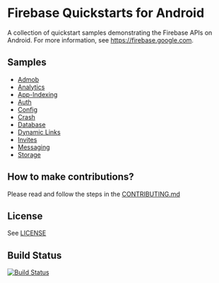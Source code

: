 # Firebase Quickstarts for Android

A collection of quickstart samples demonstrating the Firebase APIs on Android. For more information, see https://firebase.google.com.

## Samples

- [Admob](admob)
- [Analytics](analytics)
- [App-Indexing](app-indexing)
- [Auth](auth)
- [Config](config)
- [Crash](crash)
- [Database](database)
- [Dynamic Links](dynamiclinks)
- [Invites](invites)
- [Messaging](messaging)
- [Storage](storage)

## How to make contributions?
Please read and follow the steps in the [CONTRIBUTING.md](CONTRIBUTING.md)

## License
See [LICENSE](LICENSE)

## Build Status
[![Build Status](https://travis-ci.org/firebase/quickstart-android.svg?branch=master)](https://travis-ci.org/firebase/quickstart-android)
